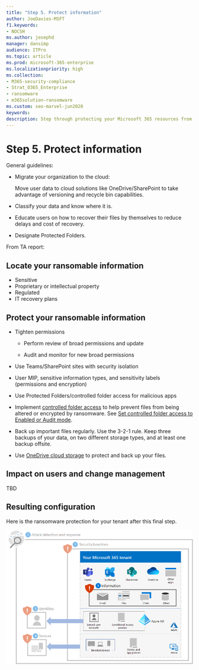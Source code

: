 ```yaml
---
title: "Step 5. Protect information"
author: JoeDavies-MSFT
f1.keywords:
- NOCSH
ms.author: josephd
manager: dansimp
audience: ITPro
ms.topic: article
ms.prod: microsoft-365-enterprise
ms.localizationpriority: high
ms.collection:
- M365-security-compliance
- Strat_O365_Enterprise
- ransomware
- m365solution-ransomware
ms.custom: seo-marvel-jun2020
keywords: 
description: Step through protecting your Microsoft 365 resources from ransomware attacks.
---
```


# Step 5. Protect information


General guidelines:

- Migrate your organization to the cloud:

  Move user data to cloud solutions like OneDrive/SharePoint to take advantage of versioning and recycle bin capabilities.

- Classify your data and know where it is.

- Educate users on how to recover their files by themselves to reduce delays and cost of recovery.

- Designate Protected Folders.


From TA report:



## Locate your ransomable information

- Sensitive
- Proprietary or intellectual property
- Regulated
- IT recovery plans

## Protect your ransomable information

- Tighten permissions

  - Perform review of broad permissions and update

  - Audit and monitor for new broad permissions

- Use Teams/SharePoint sites with security isolation

- User MIP, sensitive information types, and sensitivity labels (permissions and encryption)

- Use Protected Folders/controlled folder access for malicious apps

- Implement [controlled folder access](https://support.microsoft.com/en-us/topic/ransomware-protection-in-windows-security-445039d6-537a-488a-ad53-48906f346363) to help prevent files from being altered or encrypted by ransomware. See [Set controlled folder access to Enabled or Audit mode](https://docs.microsoft.com/en-us/microsoft-365/security/defender-endpoint/enable-controlled-folders?view=o365-worldwide).

- Back up important files regularly. Use the 3-2-1 rule. Keep three backups of your data, on two different storage types, and at least one backup offsite.

- Use [OneDrive cloud storage](https://www.microsoft.com/microsoft-365/onedrive/onedrive-for-business) to protect and back up your files.



## Impact on users and change management

TBD

## Resulting configuration

Here is the ransomware protection for your tenant after this final step.

![Ransomware protection for your Microsoft 365 tenant after Step 5](../media/protect-against-ransomware-microsoft-365/protect-against-ransomware-microsoft-365-architecture-step5.png)

